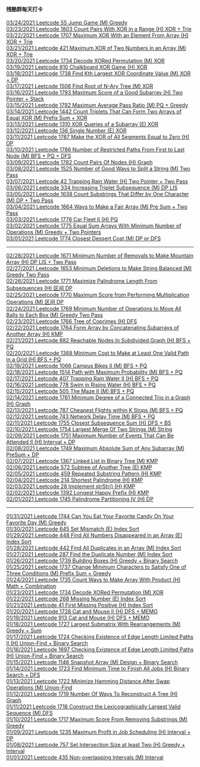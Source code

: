#### 残酷群每天打卡

[03/24/2021 Leetcode 55 Jump Game (M) Greedy](https://github.com/zjkang/ds_algorithm/blob/main/python/greedy/leetcode_0055_jump_game.py)\
[03/23/2021 Leetcode 1803 Count Pairs With XOR in a Range (H) XOR + Trie](https://github.com/zjkang/ds_algorithm/blob/main/python/trie/leetcode_1803_count_pairs_with_xor_in_a_range.py)\
[03/22/2021 Leetcode 1707 Maximum XOR With an Element From Array (H) XOR + Trie](https://github.com/zjkang/ds_algorithm/blob/main/python/trie/leetcode_1707_maximum_xor_with_an_element_from_array.py)\
[03/21/2021 Leetcode 421 Maximum XOR of Two Numbers in an Array (M) XOR + Trie](https://github.com/zjkang/ds_algorithm/blob/main/python/trie/leetcode_0421_maximum_xor_of_two_numbers_in_an_array.py)\
[03/20/2021 Leetcode 1734 Decode XORed Permutation (M) XOR](https://github.com/zjkang/ds_algorithm/blob/main/python/bit/leetcode_1734_decode_xored_permutation.py)\
[03/19/2021 Leetcode 810 Chalkboard XOR Game (H) XOR](https://github.com/zjkang/ds_algorithm/blob/main/python/bit/leetcode_0810_chalkboard_xor_game.py)\
[03/18/2021 Leetcode 1738 Find Kth Largest XOR Coordinate Value (M) XOR + DP](https://github.com/zjkang/ds_algorithm/blob/main/python/bit/leetcode_1738_find_kth_largest_xor_coordinate_value.py)\
[03/17/2021 Leetcode 1506 Find Root of N-Ary Tree (M) XOR](https://github.com/zjkang/ds_algorithm/blob/main/python/bit/leetcode_1506_find_root_of_n-ary_tree.py)\
[03/16/2021 Leetcode 1793 Maximum Score of a Good Subarray (H) Two Pointer + Stack](https://github.com/zjkang/ds_algorithm/blob/main/python/array_string/leetcode_1793_maximum_score_of_a_good_subarray.py)\
[03/15/2021 Leetcode 1792 Maximum Average Pass Ratio (M) PQ + Greedy](https://github.com/zjkang/ds_algorithm/blob/main/python/bfs_heap_topological_sort/heap/leetcode_1792_maximum_average_pass_ratio.py)\
[03/14/2021 Leetcode 1442 Count Triplets That Can Form Two Arrays of Equal XOR (M) Prefix Sum + XOR](https://github.com/zjkang/ds_algorithm/blob/main/python/pre_sum/leetcode_1442_count_triplets_that_can_form_two_arrays_of_equal_xor.py)\
[03/13/2021 Leetcode 1310 XOR Queries of a Subarray (E) XOR](https://github.com/zjkang/ds_algorithm/blob/main/python/bit/Leetcode_1310_xor_queries_of_a_subarray.py)\
[03/12/2021 Leetcode 136 Single Number (E) XOR](https://github.com/zjkang/ds_algorithm/blob/main/python/bit/Leetcode_0136_single_number.py)\
[03/11/2021 Leetcode 1787 Make the XOR of All Segments Equal to Zero (H) DP](https://github.com/zjkang/ds_algorithm/blob/main/python/dp/leetcode_1787_make_the_xor_of_all_segments_equal_to_zero.py)\
[03/10/2021 Leetcode 1786 Number of Restricted Paths From First to Last Node (M) BFS + PQ + DFS](https://github.com/zjkang/ds_algorithm/blob/main/python/bfs_heap_topological_sort/heap/leetcode_1786_number_of_restricted_paths_from_first_to_last_node.py)\
[03/09/2021 Leetcode 1782 Count Pairs Of Nodes (H) Graph](https://github.com/zjkang/ds_algorithm/blob/main/python/graph/leetcode_1782_count_pairs_of_nodes.py)\
[03/08/2021 Leetcode 1525 Number of Good Ways to Split a String (M) Two Pass](https://github.com/zjkang/ds_algorithm/blob/main/python/array_string/leetcode_1525_number_of_good_ways_to_split_a_string.py)\
[03/07/2021 Leetcode 42 Trapping Rain Water (H) Two Pointer + Two Pass](https://github.com/zjkang/ds_algorithm/blob/main/python/array_string/leetcode_0042_trapping_rain_water.py)\
[03/06/2021 Leetcode 334 Increasing Triplet Subsequence (M) DP LIS](https://github.com/zjkang/ds_algorithm/blob/main/python/dp/leetcode_0334_increasing_triplet_subsequence.py)\
[03/05/2021 Leetcode 1638 Count Substrings That Differ by One Character (M) DP + Two Pass](https://github.com/zjkang/ds_algorithm/blob/main/python/dp/leetcode_1638_count_substrings_that_differ_by_one_character.py)\
[03/04/2021 Leetcode 1664 Ways to Make a Fair Array (M) Pre Sum + Two Pass](https://github.com/zjkang/ds_algorithm/blob/main/python/pre_sum/leetcode_1664_ways_to_make_a_fair_array.py)\
[03/03/2021 Leetcode 1776 Car Fleet II (H) PQ](https://github.com/zjkang/ds_algorithm/blob/main/python/bfs_heap_topological_sort/heap/leetcode_1776_car_fleet_ii.py)\
[03/02/2021 Leetcode 1775 Equal Sum Arrays With Minimum Number of Operations (M) Greedy + Two Pointers](https://github.com/zjkang/ds_algorithm/blob/main/python/greedy/leetcode_1775_equal_sum_arrays_with_minimum_number_of_operations.py)\
[03/01/2021 Leetcode 1774 Closest Dessert Cost (M) DP or DFS](https://github.com/zjkang/ds_algorithm/blob/main/python/dp/leetcode_1774_closest_dessert_cost.py)

---

[02/28/2021 Leetcode 1671 Minimum Number of Removals to Make Mountain Array (H) DP LIS + Two Pass](https://github.com/zjkang/ds_algorithm/blob/main/python/dp/leetcode_1671_minimum_number_of_removals_to_make_mountain_array.py)\
[02/27/2021 Leetcode 1653 Minimum Deletions to Make String Balanced (M) Greedy Two Pass](https://github.com/zjkang/ds_algorithm/blob/main/python/greedy/leetcode_1653_minimum_deletions_to_make_string_balanced.py)\
[02/26/2021 Leetcode 1771 Maximize Palindrome Length From Subsequences (H) 区间 DP](https://github.com/zjkang/ds_algorithm/blob/main/python/dp/leetcode_1771_maximize_palindrome_length_from_subsequences.py)\
[02/25/2021 Leetcode 1770 Maximum Score from Performing Multiplication Operations (M) 区间 DP](https://github.com/zjkang/ds_algorithm/blob/main/python/dp/leetcode_1770_maximum_score_from_performing_multiplication_operations.py)\
[02/24/2021 Leetcode 1769 Minimum Number of Operations to Move All Balls to Each Box (M) Greedy Two Pass](https://github.com/zjkang/ds_algorithm/blob/main/python/greedy/leetcode_1769_minimum_number_of_operations_to_move_all_balls_to_each_box.py)\
[02/23/2021 Leetcode 1766 Tree of Coprimes (H) DFS](https://github.com/zjkang/ds_algorithm/blob/main/python/dfs/leetcode_1766_tree_of_coprimes.py)\
[02/22/2021 Leetcode 1764 Form Array by Concatenating Subarrays of Another Array (H) KMP](https://github.com/zjkang/ds_algorithm/blob/main/python/array_string/leetcode_1764_form_array_by_concatenating_subarrays_of_another_array.py)\
[02/21/2021 Leetcode 882 Reachable Nodes In Subdivided Graph (H) BFS + PQ](https://github.com/zjkang/ds_algorithm/blob/main/python/bfs_heap_topological_sort/heap/leetcode_0882_reachable_nodes_in_subdivided_graph.py)\
[02/20/2021 Leetcode 1368 Minimum Cost to Make at Least One Valid Path in a Grid (H) BFS + PQ](https://github.com/zjkang/ds_algorithm/blob/main/python/bfs_heap_topological_sort/heap/leetcode_1368_minimum_cost_to_make_at_least_one_valid_path_in_a_grid.py)\
[02/19/2021 Leetcode 1066 Campus Bikes II (M) BFS + PQ](https://github.com/zjkang/ds_algorithm/blob/main/python/bfs_heap_topological_sort/heap/leetcode_1066_campus_bikes_ii.py)\
[02/18/2021 Leetcode 1514 Path with Maximum Probability (M) BFS + PQ](https://github.com/zjkang/ds_algorithm/blob/main/python/bfs_heap_topological_sort/heap/leetcode_1514_path_with_maximum_probability.py)\
[02/17/2021 Leetcode 407 Trapping Rain Water II (H) BFS + PQ](https://github.com/zjkang/ds_algorithm/blob/main/python/bfs_heap_topological_sort/heap/leetcode_0407_trapping_rain_water_ii.py)\
[02/16/2021 Leetcode 778 Swim in Rising Water (H) BFS + PQ](https://github.com/zjkang/ds_algorithm/blob/main/python/bfs_heap_topological_sort/heap/leetcode_0778_swim_in_rising_water.py)\
[02/15/2021 Leetcode 505 The Maze II (M) BFS + PQ](https://github.com/zjkang/ds_algorithm/blob/main/python/bfs_heap_topological_sort/heap/leetcode_0505_maze_ii_medium.py)\
[02/14/2021 Leetcode 1761 Minimum Degree of a Connected Trio in a Graph (H) Graph](https://github.com/zjkang/ds_algorithm/blob/main/python/graph/leetcode_1761_minimum_degree_of_a_connected_trio_in_a_graph.py)\
[02/13/2021 Leetcode 787 Cheapest Flights within K Stops (M) BFS + PQ](https://github.com/zjkang/ds_algorithm/blob/main/python/bfs_heap_topological_sort/heap/leetcode_0787_cheapest_flights_within_k_stops_medium.py)\
[02/12/2021 Leetcode 743 Network Delay Time (M) BFS + PQ](https://github.com/zjkang/ds_algorithm/blob/main/python/bfs_heap_topological_sort/heap/leetcode_0743_network_delay_time_medium.py)\
[02/11/2021 Leetcode 1755 Closest Subsequence Sum (H) DFS + BS](https://github.com/zjkang/ds_algorithm/blob/main/python/dfs/leetcode_1755_closest_subsequence_sum.py)\
[02/10/2021 Leetcode 1754 Largest Merge Of Two Strings (M) String](https://github.com/zjkang/ds_algorithm/blob/main/python/array_string/leetcode_1754_largest_merge_of_two_strings.py)\
[02/09/2021 Leetcode 1751 Maximum Number of Events That Can Be Attended II (H) Interval + DP](https://github.com/zjkang/ds_algorithm/blob/main/python/dp/leetcode_1751_maximum_number_of_events_that_can_be_attended_ii.py)\
[02/08/2021 Leetcode 1749 Maximum Absolute Sum of Any Subarray (M) PreSum + DP](https://github.com/zjkang/ds_algorithm/blob/main/python/pre_sum/leetcode_1749_maximum_absolute_sum_of_any_subarray.py)\
[02/07/2021 Leetcode 1367 Linked List in Binary Tree (M) KMP](https://github.com/zjkang/ds_algorithm/blob/main/python/tree_bst/basic/leetcode_1367_linked_list_in_binary_tree_medium_frq5.py)\
[02/06/2021 Leetcode 572 Subtree of Another Tree (E) KMP](https://github.com/zjkang/ds_algorithm/blob/main/python/tree_bst/basic/leetcode_0572_subtree_of_another_tree_easy_frq25.py)\
[02/05/2021 Leetcode 459 Repeated Substring Pattern (H) KMP](https://github.com/zjkang/ds_algorithm/blob/main/python/array_string/leetcode_0459_repeated_substring_pattern.py)\
[02/04/2021 Leetcode 214 Shortest Palindrome (H) KMP](https://github.com/zjkang/ds_algorithm/blob/main/python/array_string/leetcode_0214_shortest_palindrome.py)\
[02/03/2021 Leetcode 28 Implement strStr() (H) KMP](https://github.com/zjkang/ds_algorithm/blob/main/python/array_string/leetcode_28_implement_strStr.py)\
[02/02/2021 Leetcode 1392 Longest Happy Prefix (H) KMP](https://github.com/zjkang/ds_algorithm/blob/main/python/array_string/leetcode_1392_longest_happy_prefix.py)\
[02/01/2021 Leetcode 1745 Palindrome Partitioning IV (H) DP](https://github.com/zjkang/ds_algorithm/blob/main/python/dp/leetcode_1745_palindrome_partitioning_iv.py)

---

[01/31/2021 Leetcode 1744 Can You Eat Your Favorite Candy On Your Favorite Day (M) Greedy](https://github.com/zjkang/ds_algorithm/blob/main/python/greedy/leetcode_1744_can_you_eat_your_favorite_candy_on_your_favorite_day.py)\
[01/30/2021 Leetcode 645 Set Mismatch (E) Index Sort](https://github.com/zjkang/ds_algorithm/blob/main/python/array_string/leetcode_0645_set_mismatch.py)\
[01/29/2021 Leetcode 448 Find All Numbers Disappeared in an Array (E) Index Sort](https://github.com/zjkang/ds_algorithm/blob/main/python/array_string/leetcode_0448_find_all_numbers_disappeared_in_an_array.py)\
[01/28/2021 Leetcode 442 Find All Duplicates in an Array (M) Index Sort](https://github.com/zjkang/ds_algorithm/blob/main/python/array_string/leetcode_0442_find_all_duplicates_in_an_array.py)\
[01/27/2021 Leetcode 287 Find the Duplicate Number (M) Index Sort](https://github.com/zjkang/ds_algorithm/blob/main/python/array_string/leetcode_0287_find_the_duplicate_number.py)\
[01/26/2021 Leetcode 1739 Building Boxes (H) Greedy + Binary Search](https://github.com/zjkang/ds_algorithm/blob/main/python/greedy/leetcode_1739_building_boxes.py)\
[01/25/2021 Leetcode 1737 Change Minimum Characters to Satisfy One of Three Conditions (M) Prefix Sum + Greedy](https://github.com/zjkang/ds_algorithm/blob/main/python/pre_sum/leetcode_1737_change_minimum_characters_to_satisfy_one_of_three_conditions.py)\
[01/24/2021 Leetcode 1735 Count Ways to Make Array With Product (H) Math + Combination](https://github.com/zjkang/ds_algorithm/blob/main/python/math/leetcode_1735_count_ways_to_make_array_with_product.py)\
[01/23/2021 Leetcode 1734 Decode XORed Permutation (M) XOR](https://github.com/zjkang/ds_algorithm/blob/main/python/bit/leetcode_1734_decode_xored_permutation.py)\
[01/22/2021 Leetcode 268 Missing Number (E) Index Sort](https://github.com/zjkang/ds_algorithm/blob/main/python/array_string/leetcode_0268_missing_number.py)\
[01/21/2021 Leetcode 41 First Missing Positive (H) Index Sort](https://github.com/zjkang/ds_algorithm/blob/main/python/array_string/leetcode_0041_first_missing_positive.py)\
[01/20/2021 Leetcode 1728 Cat and Mouse II (H) DFS + MEMO](https://github.com/zjkang/ds_algorithm/blob/main/python/dfs/leetcode_1728_cat_and_mouse_ii.py)\
[01/19/2021 Leetcode 913 Cat and Mouse (H) DFS + MEMO](https://github.com/zjkang/ds_algorithm/blob/main/python/dfs/leetcode_0913_cat_and_mouse.py)\
[01/18/2021 Leetcode 1727 Largest Submatrix With Rearrangements (M) Greedy + Sum](https://github.com/zjkang/ds_algorithm/blob/main/python/greedy/leetcode_1727_largest_submatrix_with_rearrangements.py)\
[01/17/2021 Leetcode 1724 Checking Existence of Edge Length Limited Paths II (H) Union-Find + Binary Search](https://github.com/zjkang/ds_algorithm/blob/main/python/union_find/leetcode_1724_checking_existence_of_edge_length_limited_paths_ii.py)\
[01/16/2021 Leetcode 1697 Checking Existence of Edge Length Limited Paths (H) Union-Find + Binary Search](https://github.com/zjkang/ds_algorithm/blob/main/python/union_find/leetcode_1697_checking_existence_of_edge_length_limited_paths.py)\
[01/15/2021 Leetcode 1146 Snapshot Array (M) Design + Binary Search](https://github.com/zjkang/ds_algorithm/blob/main/python/design/leetcode_1146_snapshot_array.py)\
[01/14/2021 Leetcode 1723 Find Minimum Time to Finish All Jobs (H) Binary Search + DFS](https://github.com/zjkang/ds_algorithm/blob/main/python/dfs/leetcode_1723_find_minimum_time_to_finish_all_jobs.py)\
[01/13/2021 Leetcode 1722 Minimize Hamming Distance After Swap Operations (M) Union-Find](https://github.com/zjkang/ds_algorithm/blob/main/python/union_find/leetcode_1722_minimize_hamming_distance_after_swap_operations.py)\
[01/12/2021 Leetcode 1719 Number Of Ways To Reconstruct A Tree (H) Graph](https://github.com/zjkang/ds_algorithm/blob/main/python/graph/leetcode_1719_number_of_ways_to_reconstruct_a_tree.py)\
[01/11/2021 Leetcode 1718 Construct the Lexicographically Largest Valid Sequence (M) DFS](https://github.com/zjkang/ds_algorithm/blob/main/python/dfs/leetcode_1718_construct_the_lexicographically_largest_valid_sequence.py)\
[01/10/2021 Leetcode 1717 Maximum Score From Removing Substrings (M) Greedy](https://github.com/zjkang/ds_algorithm/blob/main/python/greedy/leetcode_1717_maximum_score_from_removing_substings.py)\
[01/09/2021 Leetcode 1235 Maximum Profit in Job Scheduling (H) Interval + DP](https://github.com/zjkang/ds_algorithm/blob/main/python/dp/leetcode_1235_maximum_profit_in_job_scheduling.py)\
[01/08/2021 Leetcode 757 Set Intersection Size at least Two (H) Greedy + Interval](https://github.com/zjkang/ds_algorithm/blob/main/python/interval/leetcode_0757_set_intersection_size_at_least_two.py)\
[01/01/2021 Leetcode 435 Non-overlapping Intervals (M) Interval](https://github.com/zjkang/ds_algorithm/blob/main/python/interval/leetcode_0435_non-overlapping_intervals.py)
